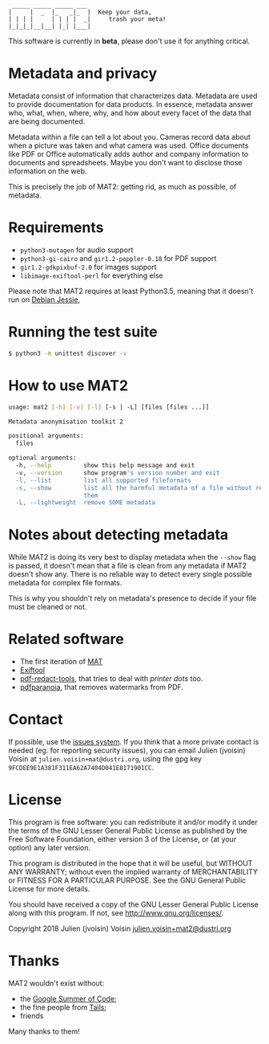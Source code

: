 ```
 _____ _____ _____ ___
|     |  _  |_   _|_  |  Keep your data,
| | | |     | | | |  _|     trash your meta!
|_|_|_|__|__| |_| |___|

```

This software is currently in **beta**, please don't use it for anything
critical.

# Metadata and privacy

Metadata consist of information that characterizes data.
Metadata are used to provide documentation for data products.
In essence, metadata answer who, what, when, where, why, and how about
every facet of the data that are being documented.

Metadata within a file can tell a lot about you.
Cameras record data about when a picture was taken and what
camera was used. Office documents like PDF or Office automatically adds
author and company information to documents and spreadsheets.
Maybe you don't want to disclose those information on the web.

This is precisely the job of MAT2: getting rid, as much as possible, of
metadata.

# Requirements

- `python3-mutagen` for audio support
- `python3-gi-cairo` and `gir1.2-poppler-0.18` for PDF support
- `gir1.2-gdkpixbuf-2.0` for images support
- `libimage-exiftool-perl` for everything else

Please note that MAT2 requires at least Python3.5, meaning that it
doesn't run on [Debian Jessie](https://packages.debian.org/jessie/python3),

# Running the test suite

```bash
$ python3 -m unittest discover -v
```

# How to use MAT2

```bash
usage: mat2 [-h] [-v] [-l] [-s | -L] [files [files ...]]

Metadata anonymisation toolkit 2

positional arguments:
  files

optional arguments:
  -h, --help         show this help message and exit
  -v, --version      show program's version number and exit
  -l, --list         list all supported fileformats
  -s, --show         list all the harmful metadata of a file without removing
                     them
  -L, --lightweight  remove SOME metadata
```

# Notes about detecting metadata

While MAT2 is doing its very best to display metadata when the `--show` flag is
passed, it doesn't mean that a file is clean from any metadata if MAT2 doesn't
show any. There is no reliable way to detect every single possible metadata for
complex file formats.

This is why you shouldn't rely on metadata's presence to decide if your file must
be cleaned or not.

# Related software

- The first iteration of [MAT](https://mat.boum.org)
- [Exiftool](https://sno.phy.queensu.ca/~phil/exiftool/mat)
- [pdf-redact-tools](https://github.com/firstlookmedia/pdf-redact-tools), that
	tries to deal with *printer dots* too.
- [pdfparanoia](https://github.com/kanzure/pdfparanoia), that removes
	watermarks from PDF.

# Contact

If possible, use the [issues system](https://0xacab.org/jvoisin/mat2/issues).
If you think that a more private contact is needed (eg. for reporting security issues),
you can email Julien (jvoisin) Voisin at `julien.voisin+mat@dustri.org`,
using the gpg key `9FCDEE9E1A381F311EA62A7404D041E8171901CC`.

# License

This program is free software: you can redistribute it and/or modify
it under the terms of the GNU Lesser General Public License as published by
the Free Software Foundation, either version 3 of the License, or
(at your option) any later version.

This program is distributed in the hope that it will be useful,
but WITHOUT ANY WARRANTY; without even the implied warranty of
MERCHANTABILITY or FITNESS FOR A PARTICULAR PURPOSE.  See the
GNU General Public License for more details.

You should have received a copy of the GNU Lesser General Public License
along with this program.  If not, see <http://www.gnu.org/licenses/>.

Copyright 2018 Julien (jvoisin) Voisin <julien.voisin+mat2@dustri.org>

# Thanks

MAT2 wouldn't exist without:

- the [Google Summer of Code](https://summerofcode.withgoogle.com/);
- the fine people from [Tails]( https://tails.boum.org);
- friends

Many thanks to them!

